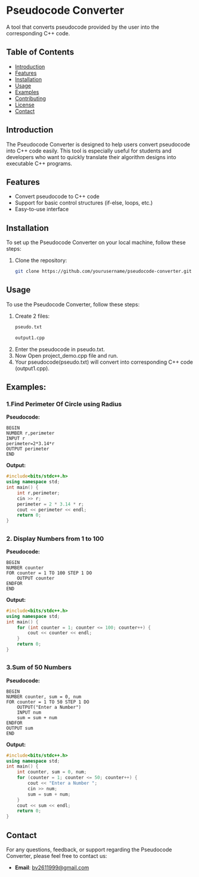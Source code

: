# Pseudocode Converter

A tool that converts pseudocode provided by the user into the corresponding C++ code.

## Table of Contents

- [Introduction](#introduction)
- [Features](#features)
- [Installation](#installation)
- [Usage](#usage)
- [Examples](#examples)
- [Contributing](#contributing)
- [License](#license)
- [Contact](#contact)

## Introduction

The Pseudocode Converter is designed to help users convert pseudocode into C++ code easily. This tool is especially useful for students and developers who want to quickly translate their algorithm designs into executable C++ programs.

## Features

- Convert pseudocode to C++ code
- Support for basic control structures (if-else, loops, etc.)
- Easy-to-use interface

## Installation

To set up the Pseudocode Converter on your local machine, follow these steps:

1. Clone the repository:
    ```bash
    git clone https://github.com/yourusername/pseudocode-converter.git
    ```


## Usage

To use the Pseudocode Converter, follow these steps:

1. Create 2 files:
    ```bash
    pseudo.txt
    ```
    ```bash
    output1.cpp
    ```
2. Enter the pseudocode in pseudo.txt.
3. Now Open project_demo.cpp file and run.
4. Your pseudocode(pseudo.txt) will convert into corresponding C++ code (output1.cpp).

## Examples:

### 1.Find Perimeter Of Circle using Radius

**Pseudocode:**
```plaintext
BEGIN
NUMBER r,perimeter 
INPUT r 
perimeter=2*3.14*r
OUTPUT perimeter
END
```
**Output:**
```cpp
#include<bits/stdc++.h>
using namespace std;
int main() {
    int r,perimeter;
    cin >> r;
    perimeter = 2 * 3.14 * r;
    cout << perimeter << endl;
    return 0;
}
```
##

### 2. Display Numbers from 1 to 100

**Pseudocode:**
```plaintext
BEGIN
NUMBER counter
FOR counter = 1 TO 100 STEP 1 DO
    OUTPUT counter
ENDFOR
END

```
**Output:**
```cpp
#include<bits/stdc++.h>
using namespace std;
int main() {
    for (int counter = 1; counter <= 100; counter++) {
        cout << counter << endl;
    }
    return 0;
}
```
##
### 3.Sum of 50 Numbers

**Pseudocode:**
```plaintext
BEGIN
NUMBER counter, sum = 0, num
FOR counter = 1 TO 50 STEP 1 DO
    OUTPUT("Enter a Number")
    INPUT num
    sum = sum + num
ENDFOR
OUTPUT sum
END
```
**Output:**
```cpp
#include<bits/stdc++.h>
using namespace std;
int main() {
    int counter, sum = 0, num;
    for (counter = 1; counter <= 50; counter++) {
        cout << "Enter a Number ";
        cin >> num;
        sum = sum + num;
    }
    cout << sum << endl;
    return 0;
}
```

## Contact

For any questions, feedback, or support regarding the Pseudocode Converter, please feel free to contact us:

- **Email**: [bv2611999@gmail.com](mailto:bv2611999@gmail.com)


